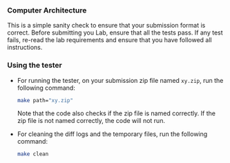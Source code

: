 ### Computer Architecture
This is a simple sanity check to ensure that your submission format is correct. Before submitting you Lab, ensure that all the tests pass. If any test fails, re-read the lab requirements and ensure that you have followed all instructions.

### Using the tester

- For running the tester, on your submission zip file named `xy.zip`, run the following command:
  ```bash
  make path="xy.zip"
  ```
  Note that the code also checks if the zip file is named correctly. If the zip file is not named correctly, the code will not run.

- For cleaning the diff logs and the temporary files, run the following command:
  ```bash
  make clean
  ```
